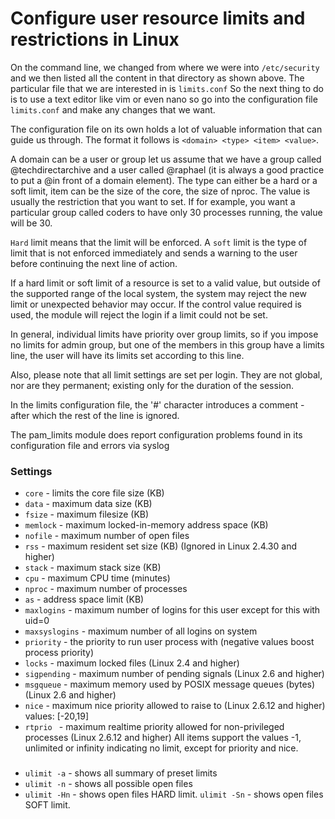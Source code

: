 # Configure user resource limits and restrictions in Linux

On the command line, we changed from where we were into `/etc/security` and we then listed all the content in that directory as shown above. The particular file that we are interested in is `limits.conf` So the next thing to do is to use a text editor like vim or even nano so go into the configuration file `limits.conf` and make any changes that we want.

The configuration file on its own holds a lot of valuable information that can guide us through. The format it follows is `<domain> <type> <item> <value>`.

A domain can be a user or group let us assume that we have a group called @techdirectarchive and a user called @raphael (it is always a good practice to put a @in front of a domain element). The type can either be a hard or a soft limit, item can be the size of the core, the size of nproc. The value is usually the restriction that you want to set. If for example, you want a particular group called coders to have only 30 processes running, the value will be 30.

`Hard` limit means that the limit will be enforced.
A `soft` limit is the type of limit that is not enforced immediately and sends a warning to the user before continuing the next line of action.

If a hard limit or soft limit of a resource is set to a valid value, but outside of the supported range of the local system, the system may reject the new limit or unexpected behavior may occur. If the control value required is used, the module will reject the login if a limit could not be set.

In general, individual limits have priority over group limits, so if you impose no limits for admin group, but one of the members in this group have a limits line, the user will have its limits set according to this line.

Also, please note that all limit settings are set per login. They are not global, nor are they permanent; existing only for the duration of the session.

In the limits configuration file, the '#' character introduces a comment - after which the rest of the line is ignored.

The pam_limits module does report configuration problems found in its configuration file and errors via syslog

### Settings
* `core` - limits the core file size (KB) 
* `data` - maximum data size (KB) 
* `fsize` - maximum filesize (KB) 
* `memlock` - maximum locked-in-memory address space (KB) 
* `nofile` - maximum number of open files 
* `rss` - maximum resident set size (KB) (Ignored in Linux 2.4.30 and higher) 
* `stack` - maximum stack size (KB) 
* `cpu` - maximum CPU time (minutes) 
* `nproc` - maximum number of processes 
* `as` - address space limit (KB) 
* `maxlogins` - maximum number of logins for this user except for this with uid=0 
* `maxsyslogins` - maximum number of all logins on system 
* `priority` - the priority to run user process with (negative values boost process priority) 
* `locks` - maximum locked files (Linux 2.4 and higher) 
* `sigpending` - maximum number of pending signals (Linux 2.6 and higher) 
* `msgqueue` - maximum memory used by POSIX message queues (bytes) (Linux 2.6 and higher) 
* `nice` - maximum nice priority allowed to raise to (Linux 2.6.12 and higher) values: [-20,19] 
* `rtprio ` - maximum realtime priority allowed for non-privileged processes (Linux 2.6.12 and higher) 
All items support the values -1, unlimited or infinity indicating no limit, except for priority and nice. 

###
* `ulimit -a` - shows all summary of preset limits
* `ulimit -n` - shows all possible open files
* `ulimit -Hn` - shows open files HARD limit. `ulimit -Sn` - shows open files SOFT limit.